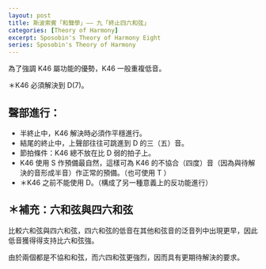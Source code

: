 ```yaml
---
layout: post
title: 斯波索賓「和聲學」—— 九「終止四六和弦」
categories: [Theory of Harmony]
excerpt: Sposobin's Theory of Harmony Eight
series: Sposobin's Theory of Harmony
---
```

為了強調 K46 屬功能的優勢，K46 一般重複低音。

＊K46 必須解決到 D(7)。

## 聲部進行：

- 半終止中，K46 解決時必須作平穩進行。
- 結尾的終止中，上聲部往往可跳進到 D 的三（五）音。
- 節拍條件：K46 總不放在比 D 弱的拍子上。
- K46 使用 S 作預備最自然，這樣可為 K46 的不協合（四度）音（因為與待解決的音形成半音）作正常的預備。（也可使用 T ）
- ＊K46 之前不能使用 D。（構成了另一種意義上的反功能進行）

## ＊補充：六和弦與四六和弦

比較六和弦與四六和弦，四六和弦的低音在其他和弦音的泛音列中出現更早，因此低音獲得得支持比六和弦強。

由於兩個都是不協和和弦，而六四和弦更強烈，因而具有更期待解決的要求。